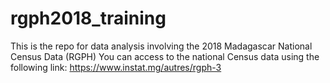 # rgph2018_training
This is the repo for data analysis involving the 2018  Madagascar National Census Data (RGPH)
You can access to the national Census data using the following link:
https://www.instat.mg/autres/rgph-3
